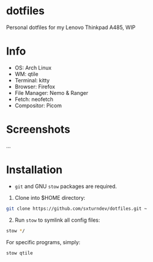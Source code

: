 # dotfiles
Personal dotfiles for my Lenovo Thinkpad A485, WIP

# Info
- OS: Arch Linux
- WM: qtile
- Terminal: kitty
- Browser: Firefox
- File Manager: Nemo & Ranger
- Fetch: neofetch
- Compositor: Picom

# Screenshots
...

# Installation
- `git` and GNU `stow` packages are required.

1. Clone into $HOME directory:
```bash
git clone https://github.com/sxturndev/dotfiles.git ~
```
2. Run `stow` to symlink all config files:
```bash
stow */
```

For specific programs, simply:
```bash
stow qtile
```
